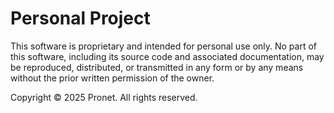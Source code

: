 # Personal Project

This software is proprietary and intended for personal use only. 
No part of this software, including its source code and associated documentation, 
may be reproduced, distributed, or transmitted in any form or by any means 
without the prior written permission of the owner.

Copyright © 2025 Pronet. All rights reserved.

